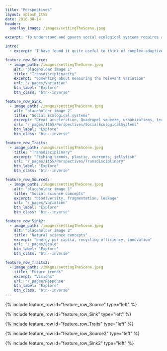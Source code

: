 ```yaml
---
title: "Perspectives"
layout: splash_ItSS
date: 2016-08-14
header:
  overlay_image: /images/settingTheScene.jpeg

excerpt: "To understand and govern social ecological systems requires a trans-disciplinary approach. This entails not only understandings from different scientific disciplines but also the combination of different kinds of knowledge. The true value of trans-disciplinary approach comes not only from the meeting of people with different perspectives, but the deeper understanding that is created when one person engages in different perspectives"

intro:
  - excerpt: 'I have found it quite useful to think of complex adaptive systems by applying at least three different lenses to any problem: How is the **variation** of components expressed, what are the **scales** of interaction and how do the components **respond** to these interactions. But it is when we put these ingredients together in a stew we get the dynamics of complex adaptive systems. My friend and post-doc host [Simon Levin](https://www.princeton.edu/~slevin/) likes to describe complex adaptive systems as localized interactions that result in selection processes which manifests in patterns at higher levels that in turn determine the nature of the local interactions. Thus, in this website I will explore both the ingrediences of complex adaptive systems as well as the resulting patterns when all processes work in concert'

feature_row_Source:
  - image_path: /images/settingTheScene.jpeg
    alt: "placeholder image 1"
    title: "Transdisciplinarity"
    excerpt: "Somehting about measuring the relevant variation"
    url: "/_pages/Variation"
    btn_label: "Explore"
    btn_class: "btn--inverse"

feature_row_Sink:
  - image_path: /images/settingTheScene.jpeg
    alt: "placeholder image 2"
    title: "Social Ecological systems"
    excerpt: "Great acceleration, Quadrupel squeeze, urbanizations, technorevolution, energy-turnover, the social change, use of resources (minerals + food)"
    url: "/_pages/ItSS/Perspectives/SocialEcologicalSystems"
    btn_label: "Explore"
    btn_class: "btn--inverse"

feature_row_Traits:
  - image_path: /images/settingTheScene.jpeg
    title: "Transdisciplinary"
    excerpt: "Fishing trends, plastic, currents, jellyfish"
    url: "/_pages/ItSS/Perspectives/Transdisciplinary"
    btn_label: "Explore"
    btn_class: "btn--inverse"

feature_row_Source2:
  - image_path: /images/settingTheScene.jpeg
    alt: "placeholder image 1"
    title: "Social science concepts"
    excerpt: "biodiversity, fragmentation, leakage"
    url: "/_pages/Variation"
    btn_label: "Explore"
    btn_class: "btn--inverse"

feature_row_Sink2:
  - image_path: /images/settingTheScene.jpeg
    alt: "placeholder image 2"
    title: "Natural science concepts"
    excerpt: "energy per capita, recycling efficiency, innovation"
    url: "/_pages/Scale"
    btn_label: "Explore"
    btn_class: "btn--inverse"

feature_row_Traits2:
  - image_path: /images/settingTheScene.jpeg
    title: "Future trends"
    excerpt: "Visions"
    url: "/_pages/Response"
    btn_label: "Explore"
    btn_class: "btn--inverse"
---
```


{% include feature_row id="feature_row_Source" type="left" %}

{% include feature_row id="feature_row_Sink" type="left" %}

{% include feature_row id="feature_row_Traits" type="left" %}

{% include feature_row id="feature_row_Source2" type="left" %}

{% include feature_row id="feature_row_Sink2" type="left" %}
